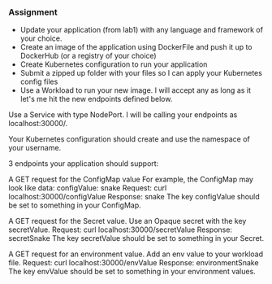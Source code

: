 ### Assignment
- Update your application (from lab1) with any language and framework of your choice.
- Create an image of the application using DockerFile and push it up to DockerHub (or a registry of your choice)
- Create Kubernetes configuration to run your application
- Submit a zipped up folder with your files so I can apply your Kubernetes config files
- Use a Workload to run your new image. I will accept any as long as it let's me hit the new endpoints defined below.

Use a Service with type NodePort. I will be calling your endpoints as localhost:30000/<ENDPOINT>. 

Your Kubernetes configuration should create and use the namespace of your username.

3 endpoints your application should support:

A GET request for the ConfigMap value
For example, the ConfigMap may look like
data:
  configValue: snake
Request:
curl localhost:30000/configValue
Response:
snake
The key configValue should be set to something in your ConfigMap.

A GET request for the Secret value. Use an Opaque secret with the key secretValue.
Request:
curl localhost:30000/secretValue
Response:
secretSnake
The key secretValue should be set to something in your Secret.

A GET request for an environment value. Add an env value to your workload file.
Request:
curl localhost:30000/envValue
Response:
environmentSnake
The key envValue should be set to something in your environment values.